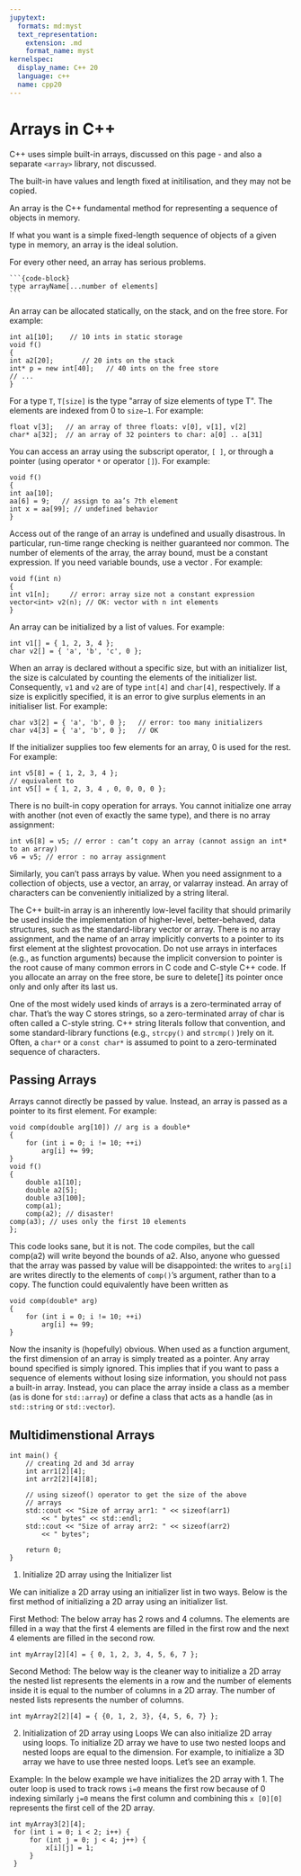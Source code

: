 ```yaml
---
jupytext:
  formats: md:myst
  text_representation:
    extension: .md
    format_name: myst
kernelspec:
  display_name: C++ 20
  language: c++
  name: cpp20
---
```


# Arrays in C++

C++ uses simple built-in arrays, discussed on this page - and also a separate `<array>` library, not discussed. 

The built-in have values and length fixed at initilisation, and they may not be copied.

An array is the C++ fundamental method for representing a sequence of objects in memory. 

If what you want is a simple fixed-length sequence of objects of a given type in memory, an array is the ideal solution. 

For every other need, an array has serious problems.

````{admonition} Syntax of C++ Array
```{code-block}
type arrayName[...number of elements]
```
````
An array can be allocated statically, on the stack, and on the free store. For example:
```{code-block} c++
int a1[10];    // 10 ints in static storage
void f()
{
int a2[20];       // 20 ints on the stack
int* p = new int[40];   // 40 ints on the free store
// ...
}
```
For a type `T`, `T[size]` is the type "array of size elements of type T". The elements are indexed from 0 to `size−1`. For example:
```{code-block} c++
float v[3];   // an array of three floats: v[0], v[1], v[2]
char* a[32];  // an array of 32 pointers to char: a[0] .. a[31]
```
You can access an array using the subscript operator, `[ ]`, or through a pointer (using operator `*` or operator `[]`). For example:
```{code-block} c++
void f()
{
int aa[10];
aa[6] = 9;   // assign to aa’s 7th element
int x = aa[99]; // undefined behavior
}
```
Access out of the range of an array is undefined and usually disastrous. In particular, run-time range checking is neither guaranteed nor common. 
The number of elements of the array, the array bound, must be a constant expression. If you need variable bounds, use a vector . For example:

```{code-block} c++
void f(int n)
{
int v1[n];     // error: array size not a constant expression
vector<int> v2(n); // OK: vector with n int elements
}
```


An array can be initialized by a list of values. For example:
```{code-block} c++
int v1[] = { 1, 2, 3, 4 };
char v2[] = { 'a', 'b', 'c', 0 };
```

When an array is declared without a specific size, but with an initializer list, the size is calculated by counting the elements of the initializer list. Consequently, `v1` and `v2` are of type `int[4]` and `char[4]`, respectively. If a size is explicitly specified, it is an error to give surplus elements in an initialiser list. For example:

```{code-block} c++
char v3[2] = { 'a', 'b', 0 };   // error: too many initializers
char v4[3] = { 'a', 'b', 0 };   // OK
```
If the initializer supplies too few elements for an array, 0 is used for the rest. For example:

```{code-block} c++
int v5[8] = { 1, 2, 3, 4 };
// equivalent to
int v5[] = { 1, 2, 3, 4 , 0, 0, 0, 0 };
```
There is no built-in copy operation for arrays. You cannot initialize one array with another (not even of exactly the same type), and there is no array assignment:

```{code-block} c++
int v6[8] = v5; // error : can’t copy an array (cannot assign an int* to an array)
v6 = v5; // error : no array assignment
```

Similarly, you can’t pass arrays by value. When you need assignment to a collection of objects, use a vector, an array, or valarray  instead.
An array of characters can be conveniently initialized by a string literal.

The C++ built-in array is an inherently low-level facility that should primarily be used inside the implementation of higher-level, better-behaved, data structures, such as the standard-library vector or array. 
There is no array assignment, and the name of an array implicitly converts to a pointer to its first element at the slightest provocation. 
Do not use arrays in interfaces (e.g., as function arguments) because the implicit conversion to pointer is the root cause of many common errors in C code and C-style C++ code. 
If you allocate an array on the free store, be sure to delete[] its pointer once only and only after its last us. 

One of the most widely used kinds of arrays is a zero-terminated array of char. That’s the way C stores strings, so a zero-terminated array of char is often called a C-style string. C++ string literals follow that convention, and some standard-library functions (e.g., `strcpy()` and `strcmp()` )rely on it. Often, a `char*` or a `const char*` is assumed to point to a zero-terminated sequence of characters.

## Passing Arrays
Arrays cannot directly be passed by value. Instead, an array is passed as a pointer to its first element. For example:
```{code-block} c++
void comp(double arg[10]) // arg is a double*
{
	for (int i = 0; i != 10; ++i)
		arg[i] += 99;
}
void f()
{
	double a1[10];
	double a2[5];
	double a3[100];
	comp(a1);
	comp(a2); // disaster!
comp(a3); // uses only the first 10 elements
};
```
This code looks sane, but it is not. The code compiles, but the call comp(a2) will write beyond the bounds of a2. Also, anyone who guessed that the array was passed by value will be disappointed: the writes to `arg[i]` are writes directly to the elements of `comp()`’s argument, rather than to a copy.
The function could equivalently have been written as
```{code-block} c++
void comp(double* arg)
{
	for (int i = 0; i != 10; ++i)
		arg[i] += 99;
}
```
Now the insanity is (hopefully) obvious. When used as a function argument, the first dimension of an array is simply treated as a pointer. Any array bound specified is simply ignored. This implies that if you want to pass a sequence of elements without losing size information, you should not pass a built-in array. Instead, you can place the array inside a class as a member (as is done for `std::array`) or define a class that acts as a handle (as in `std::string` or `std::vector`).

## Multidimenstional Arrays

```{code-block} c++
int main() {
    // creating 2d and 3d array
    int arr1[2][4];
    int arr2[2][4][8];

    // using sizeof() operator to get the size of the above
    // arrays
    std::cout << "Size of array arr1: " << sizeof(arr1)
        << " bytes" << std::endl;
    std::cout << "Size of array arr2: " << sizeof(arr2)
        << " bytes";

    return 0;
}
```
1. Initialize 2D array using the Initializer list

We can initialize a 2D array using an initializer list in two ways. Below is the first method of initializing a 2D array using an initializer list.

First Method: The below array has 2 rows and 4 columns. The elements are filled in a way that the first 4 elements are filled in the first row and the next 4 elements are filled in the second row.
```{code-block} c++
int myArray[2][4] = { 0, 1, 2, 3, 4, 5, 6, 7 };
```
Second Method: The below way is the cleaner way to initialize a 2D array the nested list represents the elements in a row and the number of elements inside it is equal to the number of columns in a 2D array. The number of nested lists represents the number of columns.
```{code-block} c++
int myArray2[2][4] = { {0, 1, 2, 3}, {4, 5, 6, 7} };
```
2. Initialization of 2D array using Loops
We can also initialize 2D array using loops. To initialize 2D array we have to use two nested loops and nested loops are equal to the dimension. For example, to initialize a 3D array we have to use three nested loops. Let’s see an example.

Example: In the below example we have initializes the 2D array with 1. The outer loop is used to track rows `i=0` means the first row because of 0 indexing similarly `j=0` means the first column and combining this `x [0][0]` represents the first cell of the 2D array.
```{code-block} c++
int myArray3[2][4];
 for (int i = 0; i < 2; i++) {
     for (int j = 0; j < 4; j++) {
         x[i][j] = 1;
     }
 }
```





